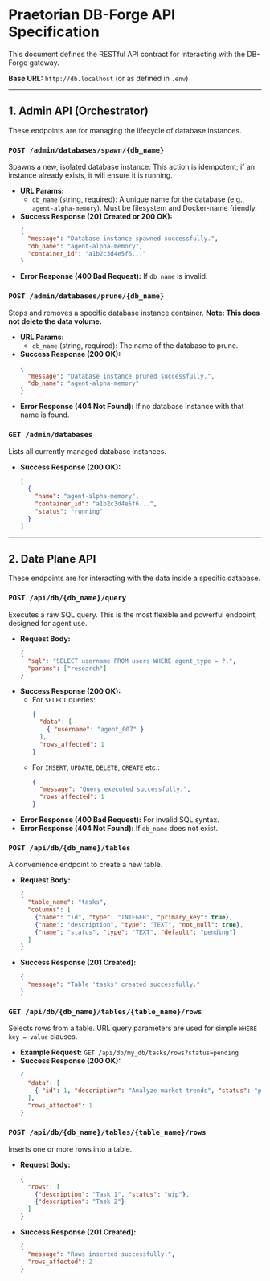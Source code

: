 # Praetorian DB-Forge API Specification

This document defines the RESTful API contract for interacting with the DB-Forge gateway.

**Base URL:** `http://db.localhost` (or as defined in `.env`)

---

## 1. Admin API (Orchestrator)

These endpoints are for managing the lifecycle of database instances.

### `POST /admin/databases/spawn/{db_name}`

Spawns a new, isolated database instance. This action is idempotent; if an instance already exists, it will ensure it is running.

-   **URL Params:**
    -   `db_name` (string, required): A unique name for the database (e.g., `agent-alpha-memory`). Must be filesystem and Docker-name friendly.
-   **Success Response (201 Created or 200 OK):**
    ```json
    {
      "message": "Database instance spawned successfully.",
      "db_name": "agent-alpha-memory",
      "container_id": "a1b2c3d4e5f6..."
    }
    ```
-   **Error Response (400 Bad Request):** If `db_name` is invalid.

### `POST /admin/databases/prune/{db_name}`

Stops and removes a specific database instance container. **Note: This does not delete the data volume.**

-   **URL Params:**
    -   `db_name` (string, required): The name of the database to prune.
-   **Success Response (200 OK):**
    ```json
    {
      "message": "Database instance pruned successfully.",
      "db_name": "agent-alpha-memory"
    }
    ```
-   **Error Response (404 Not Found):** If no database instance with that name is found.

### `GET /admin/databases`

Lists all currently managed database instances.

-   **Success Response (200 OK):**
    ```json
    [
      {
        "name": "agent-alpha-memory",
        "container_id": "a1b2c3d4e5f6...",
        "status": "running"
      }
    ]
    ```

---

## 2. Data Plane API

These endpoints are for interacting with the data inside a specific database.

### `POST /api/db/{db_name}/query`

Executes a raw SQL query. This is the most flexible and powerful endpoint, designed for agent use.

-   **Request Body:**
    ```json
    {
      "sql": "SELECT username FROM users WHERE agent_type = ?;",
      "params": ["research"]
    }
    ```
-   **Success Response (200 OK):**
    -   For `SELECT` queries:
        ```json
        {
          "data": [
            { "username": "agent_007" }
          ],
          "rows_affected": 1
        }
        ```
    -   For `INSERT`, `UPDATE`, `DELETE`, `CREATE` etc.:
        ```json
        {
          "message": "Query executed successfully.",
          "rows_affected": 1
        }
        ```
-   **Error Response (400 Bad Request):** For invalid SQL syntax.
-   **Error Response (404 Not Found):** If `db_name` does not exist.

### `POST /api/db/{db_name}/tables`

A convenience endpoint to create a new table.

-   **Request Body:**
    ```json
    {
      "table_name": "tasks",
      "columns": [
        {"name": "id", "type": "INTEGER", "primary_key": true},
        {"name": "description", "type": "TEXT", "not_null": true},
        {"name": "status", "type": "TEXT", "default": "pending"}
      ]
    }
    ```
-   **Success Response (201 Created):**
    ```json
    {
      "message": "Table 'tasks' created successfully."
    }
    ```

### `GET /api/db/{db_name}/tables/{table_name}/rows`

Selects rows from a table. URL query parameters are used for simple `WHERE key = value` clauses.

-   **Example Request:** `GET /api/db/my_db/tasks/rows?status=pending`
-   **Success Response (200 OK):**
    ```json
    {
      "data": [
        { "id": 1, "description": "Analyze market trends", "status": "pending" }
      ],
      "rows_affected": 1
    }
    ```

### `POST /api/db/{db_name}/tables/{table_name}/rows`

Inserts one or more rows into a table.

-   **Request Body:**
    ```json
    {
      "rows": [
        {"description": "Task 1", "status": "wip"},
        {"description": "Task 2"}
      ]
    }
    ```
-   **Success Response (201 Created):**
    ```json
    {
      "message": "Rows inserted successfully.",
      "rows_affected": 2
    }
    ```
